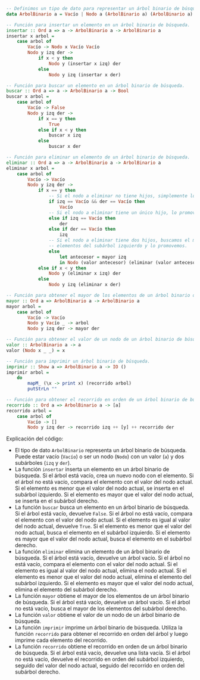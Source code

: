 ```haskell
-- Definimos un tipo de dato para representar un árbol binario de búsqueda.
data ArbolBinario a = Vacío | Nodo a (ArbolBinario a) (ArbolBinario a)

-- Función para insertar un elemento en un árbol binario de búsqueda.
insertar :: Ord a => a -> ArbolBinario a -> ArbolBinario a
insertar x arbol =
    case arbol of
        Vacío -> Nodo x Vacío Vacío
        Nodo y izq der ->
            if x < y then
                Nodo y (insertar x izq) der
            else
                Nodo y izq (insertar x der)

-- Función para buscar un elemento en un árbol binario de búsqueda.
buscar :: Ord a => a -> ArbolBinario a -> Bool
buscar x arbol =
    case arbol of
        Vacío -> False
        Nodo y izq der ->
            if x == y then
                True
            else if x < y then
                buscar x izq
            else
                buscar x der

-- Función para eliminar un elemento de un árbol binario de búsqueda.
eliminar :: Ord a => a -> ArbolBinario a -> ArbolBinario a
eliminar x arbol =
    case arbol of
        Vacío -> Vacío
        Nodo y izq der ->
            if x == y then
                -- Si el nodo a eliminar no tiene hijos, simplemente lo eliminamos.
                if izq == Vacío && der == Vacío then
                    Vacío
                -- Si el nodo a eliminar tiene un único hijo, lo promovemos.
                else if izq == Vacío then
                    der
                else if der == Vacío then
                    izq
                -- Si el nodo a eliminar tiene dos hijos, buscamos el mayor de los
                -- elementos del subárbol izquierdo y lo promovemos.
                else
                    let antecesor = mayor izq
                    in Nodo (valor antecesor) (eliminar (valor antecesor) izq) der
            else if x < y then
                Nodo y (eliminar x izq) der
            else
                Nodo y izq (eliminar x der)

-- Función para obtener el mayor de los elementos de un árbol binario de búsqueda.
mayor :: Ord a => ArbolBinario a -> ArbolBinario a
mayor arbol =
    case arbol of
        Vacío -> Vacío
        Nodo y Vacío _ -> arbol
        Nodo y izq der -> mayor der

-- Función para obtener el valor de un nodo de un árbol binario de búsqueda.
valor :: ArbolBinario a -> a
valor (Nodo x _ _) = x

-- Función para imprimir un árbol binario de búsqueda.
imprimir :: Show a => ArbolBinario a -> IO ()
imprimir arbol =
    do
        mapM_ (\x -> print x) (recorrido arbol)
        putStrLn ""

-- Función para obtener el recorrido en orden de un árbol binario de búsqueda.
recorrido :: Ord a => ArbolBinario a -> [a]
recorrido arbol =
    case arbol of
        Vacío -> []
        Nodo y izq der -> recorrido izq ++ [y] ++ recorrido der
```

Explicación del código:

* El tipo de dato `ArbolBinario` representa un árbol binario de búsqueda. Puede estar vacío (`Vacío`) o ser un nodo (`Nodo`) con un valor (`a`) y dos subárboles (`izq` y `der`).
* La función `insertar` inserta un elemento en un árbol binario de búsqueda. Si el árbol está vacío, crea un nuevo nodo con el elemento. Si el árbol no está vacío, compara el elemento con el valor del nodo actual. Si el elemento es menor que el valor del nodo actual, se inserta en el subárbol izquierdo. Si el elemento es mayor que el valor del nodo actual, se inserta en el subárbol derecho.
* La función `buscar` busca un elemento en un árbol binario de búsqueda. Si el árbol está vacío, devuelve `False`. Si el árbol no está vacío, compara el elemento con el valor del nodo actual. Si el elemento es igual al valor del nodo actual, devuelve `True`. Si el elemento es menor que el valor del nodo actual, busca el elemento en el subárbol izquierdo. Si el elemento es mayor que el valor del nodo actual, busca el elemento en el subárbol derecho.
* La función `eliminar` elimina un elemento de un árbol binario de búsqueda. Si el árbol está vacío, devuelve un árbol vacío. Si el árbol no está vacío, compara el elemento con el valor del nodo actual. Si el elemento es igual al valor del nodo actual, elimina el nodo actual. Si el elemento es menor que el valor del nodo actual, elimina el elemento del subárbol izquierdo. Si el elemento es mayor que el valor del nodo actual, elimina el elemento del subárbol derecho.
* La función `mayor` obtiene el mayor de los elementos de un árbol binario de búsqueda. Si el árbol está vacío, devuelve un árbol vacío. Si el árbol no está vacío, busca el mayor de los elementos del subárbol derecho.
* La función `valor` obtiene el valor de un nodo de un árbol binario de búsqueda.
* La función `imprimir` imprime un árbol binario de búsqueda. Utiliza la función `recorrido` para obtener el recorrido en orden del árbol y luego imprime cada elemento del recorrido.
* La función `recorrido` obtiene el recorrido en orden de un árbol binario de búsqueda. Si el árbol está vacío, devuelve una lista vacía. Si el árbol no está vacío, devuelve el recorrido en orden del subárbol izquierdo, seguido del valor del nodo actual, seguido del recorrido en orden del subárbol derecho.